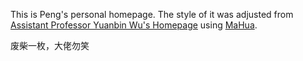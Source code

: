 This is Peng's personal homepage. The style of it was adjusted from <a href="http://ybwu.org/">Assistant Professor Yuanbin Wu's Homepage</a> using [MaHua](http://mahua.jser.me/).     

废柴一枚，大佬勿笑
